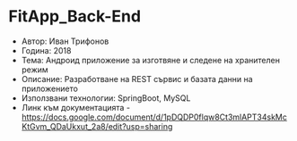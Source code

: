 FitApp_Back-End
=============
* Автор: Иван Трифонов
* Година: 2018
* Тема: Андроид приложение за изготвяне и следене на хранителен режим
* Описание: Разработване на REST сървис и базата данни на приложението
* Използвани технологии: SpringBoot, MySQL
* Линк към документацията - https://docs.google.com/document/d/1pDQDP0flqw8Ct3mlAPT34skMcKtGvm_QDaUkxut_2a8/edit?usp=sharing
